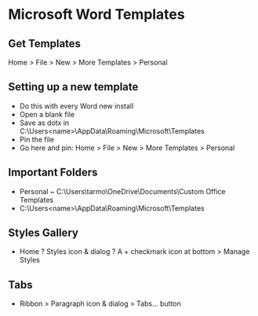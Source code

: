 # Microsoft Word Templates

## Get Templates

Home > File > New > More Templates > Personal


## Setting up a new template

* Do this with every Word new install
* Open a blank file
* Save as dotx in C:\Users\<name>\AppData\Roaming\Microsoft\Templates
* Pin the file
* Go here and pin: Home > File > New > More Templates > Personal

## Important Folders

* Personal ~ C:\Users\tarmo\OneDrive\Documents\Custom Office Templates
* C:\Users\<name>\AppData\Roaming\Microsoft\Templates

## Styles Gallery

* Home ? Styles icon & dialog ? A + checkmark icon at bottom > Manage Styles

## Tabs

* Ribbon > Paragraph icon & dialog > Tabs... button

## 